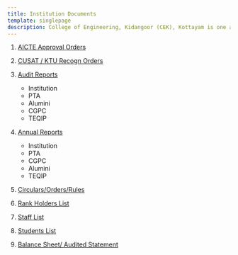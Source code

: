 ```yaml
---
title: Institution Documents
template: singlepage
description: College of Engineering, Kidangoor (CEK), Kottayam is one among the premier institutions in the state. The college is governed by the Co-operative Academy of Professional Education established by the Government of Kerala. The admissions are based on the rank obtained by the students in the State Entrance examinations and functioning of the college is according to the rules and regulations formulated by the Government of Kerala.
---
```


1. [AICTE Approval Orders](/quicklinks/instdoc/aicte/)
    
2. [CUSAT / KTU Recogn Orders](/quicklinks/instdoc/cusat/)
    
3. [Audit Reports](/quicklinks/instdoc/audit/)
    - Institution 
    - PTA
    - Alumini
    - CGPC
    - TEQIP
4. [Annual Reports](/quicklinks/instdoc/annual/)
    - Institution
    - PTA
    - CGPC
    - Alumini
    - TEQIP
5. [Circulars/Orders/Rules](/quicklinks/instdoc/cor/)
6. [Rank Holders List](/quicklinks/instdoc/rank/)
7. [Staff List ](/quicklinks/instdoc/staff/)
    
8. [Students List](/quicklinks/instdoc/student/)
    
9. [Balance Sheet/ Audited Statement](/quicklinks/instdoc/budget/)